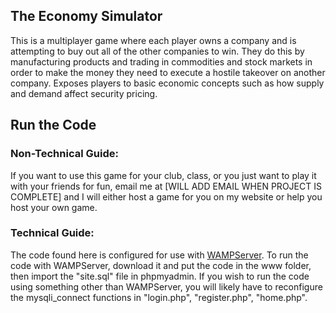 ## The Economy Simulator
This is a multiplayer game where each player owns a company and is attempting to buy out all of the other companies to win. They do this by manufacturing products and trading in commodities and stock markets in order to make the money they need to execute a hostile takeover on another company. Exposes players to basic economic concepts such as how supply and demand affect security pricing.

## Run the Code

### Non-Technical Guide:
If you want to use this game for your club, class, or you just want to play it with your friends for fun, email me at [WILL ADD EMAIL WHEN PROJECT IS COMPLETE] and I will either host a game for you on my website or help you host your own game.

### Technical Guide:
The code found here is configured for use with [WAMPServer](https://sourceforge.net/projects/wampserver/). To run the code with WAMPServer, download it and put the code in the www folder, then import the "site.sql" file in phpmyadmin. If you wish to run the code using something other than WAMPServer, you will likely have to reconfigure the mysqli_connect functions in "login.php", "register.php", "home.php".
